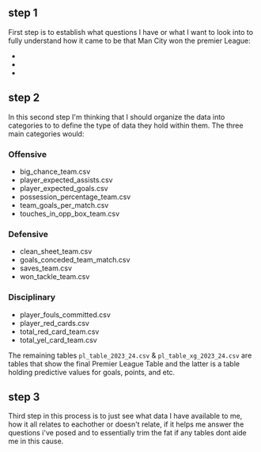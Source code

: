 ## step 1

First step is to establish what questions I have or what I want to look into to fully understand  how it came to be that Man City won the premier League:

- 
-
-

## step 2
In this second step I'm thinking that I should organize the data into categories to to define the type of data they hold within them. The three main categories would:

### Offensive
- big_chance_team.csv
- player_expected_assists.csv
- player_expected_goals.csv
- possession_percentage_team.csv
- team_goals_per_match.csv
- touches_in_opp_box_team.csv

### Defensive
- clean_sheet_team.csv
- goals_conceded_team_match.csv
- saves_team.csv
- won_tackle_team.csv

### Disciplinary
- player_fouls_committed.csv
- player_red_cards.csv
- total_red_card_team.csv
- total_yel_card_team.csv

The remaining tables `pl_table_2023_24.csv` & `pl_table_xg_2023_24.csv` are  tables that show the final Premier League Table and the latter is a table holding predictive values for goals, points, and etc.

## step 3
Third step in this process is to just see what data I have available to me, how it all relates to eachother or doesn't relate, if it helps me answer the questions i've posed and to essentially trim the fat if any tables dont aide me in this cause.
